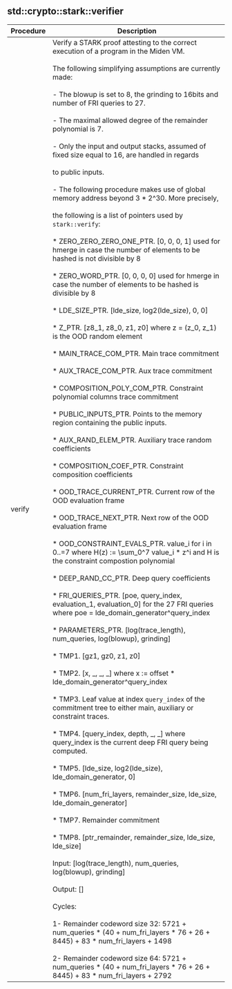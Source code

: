 
## std::crypto::stark::verifier
| Procedure | Description |
| ----------- | ------------- |
| verify | Verify a STARK proof attesting to the correct execution of a program in the Miden VM.<br /><br />The following simplifying assumptions are currently made:<br /><br />- The blowup is set to 8, the grinding to 16bits and number of FRI queries to 27.<br /><br />- The maximal allowed degree of the remainder polynomial is 7.<br /><br />- Only the input and output stacks, assumed of fixed size equal to 16, are handled in regards<br /><br />to public inputs.<br /><br />- The following procedure makes use of global memory address beyond 3 * 2^30. More precisely,<br /><br />the following is a list of pointers used by `stark::verify`:<br /><br />* ZERO_ZERO_ZERO_ONE_PTR. [0, 0, 0, 1] used for hmerge in case the number of elements to be hashed is not divisible by 8<br /><br />* ZERO_WORD_PTR. [0, 0, 0, 0] used for hmerge in case the number of elements to be hashed is divisible by 8<br /><br />* LDE_SIZE_PTR. [lde_size, log2(lde_size), 0, 0]<br /><br />* Z_PTR. [z8_1, z8_0, z1, z0] where z = (z_0, z_1) is the OOD random element<br /><br />* MAIN_TRACE_COM_PTR. Main trace commitment<br /><br />* AUX_TRACE_COM_PTR. Aux trace commitment<br /><br />* COMPOSITION_POLY_COM_PTR. Constraint polynomial columns trace commitment<br /><br />* PUBLIC_INPUTS_PTR. Points to the memory region containing the public inputs.<br /><br />* AUX_RAND_ELEM_PTR.    Auxiliary trace random coefficients<br /><br />* COMPOSITION_COEF_PTR.    Constraint composition coefficients<br /><br />* OOD_TRACE_CURRENT_PTR.    Current row of the OOD evaluation frame<br /><br />* OOD_TRACE_NEXT_PTR.    Next row of the OOD evaluation frame<br /><br />* OOD_CONSTRAINT_EVALS_PTR.    value_i for i in 0..=7 where H(z) := \sum_0^7 value_i * z^i and H is the constraint compostion polynomial<br /><br />* DEEP_RAND_CC_PTR.    Deep query coefficients<br /><br />* FRI_QUERIES_PTR.    [poe, query_index, evaluation_1, evaluation_0] for the 27 FRI queries where poe = lde_domain_generator^query_index<br /><br />* PARAMETERS_PTR.   [log(trace_length), num_queries, log(blowup), grinding]<br /><br />* TMP1.   [gz1, gz0, z1, z0]<br /><br />* TMP2.   [x, _, _, _] where x := offset * lde_domain_generator^query_index<br /><br />* TMP3.   Leaf value at index `query_index` of the commitment tree to either main, auxiliary or constraint traces.<br /><br />* TMP4.   [query_index, depth, _, _] where query_index is the current deep FRI query being computed.<br /><br />* TMP5.   [lde_size, log2(lde_size), lde_domain_generator, 0]<br /><br />* TMP6.   [num_fri_layers, remainder_size, lde_size, lde_domain_generator]<br /><br />* TMP7.   Remainder commitment<br /><br />* TMP8.   [ptr_remainder, remainder_size, lde_size, lde_size]<br /><br />Input: [log(trace_length), num_queries, log(blowup), grinding]<br /><br />Output: []<br /><br />Cycles:<br /><br />1- Remainder codeword size 32: 5721 + num_queries * (40 + num_fri_layers * 76 + 26 + 8445) + 83 * num_fri_layers + 1498<br /><br />2- Remainder codeword size 64: 5721 + num_queries * (40 + num_fri_layers * 76 + 26 + 8445) + 83 * num_fri_layers + 2792 |
